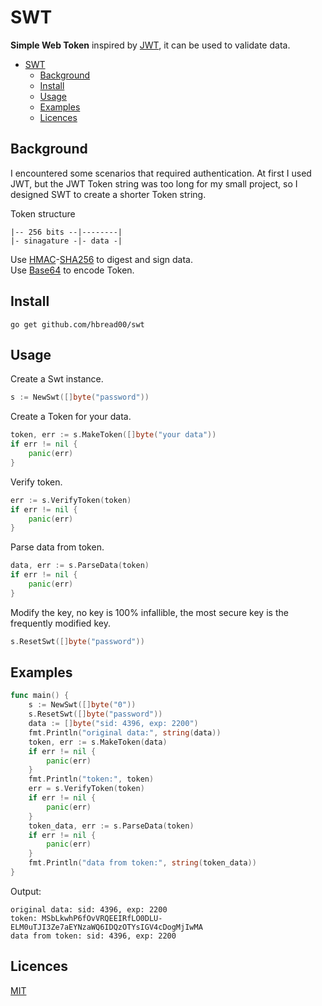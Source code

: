 # SWT
**Simple Web Token** inspired by [JWT](https://jwt.io/introduction), it can be used to validate data. 

- [SWT](#swt)
	- [Background](#background)
	- [Install](#install)
	- [Usage](#usage)
	- [Examples](#examples)
	- [Licences](#licences)
## Background
I encountered some scenarios that required authentication. At first I used JWT, but the JWT Token string was too long for my small project, so I designed SWT to create a shorter Token string. 

Token structure
```
|-- 256 bits --|--------|
|- sinagature -|- data -|
```
Use [HMAC](https://pkg.go.dev/crypto/hmac)-[SHA256](https://pkg.go.dev/crypto/sha256) to digest and sign data.  
Use [Base64](https://pkg.go.dev/encoding/base64) to encode Token. 
## Install
```
go get github.com/hbread00/swt
```
## Usage
Create a Swt instance. 
```go
s := NewSwt([]byte("password"))
```
Create a Token for your data. 
```go
token, err := s.MakeToken([]byte("your data"))
if err != nil {
	panic(err)
}
```
Verify token. 
```go
err := s.VerifyToken(token)
if err != nil {
	panic(err)
}
```
Parse data from token. 
```go
data, err := s.ParseData(token)
if err != nil {
	panic(err)
}
```
Modify the key, no key is 100% infallible, the most secure key is the frequently modified key. 
```go
s.ResetSwt([]byte("password"))
```
## Examples
```go
func main() {
	s := NewSwt([]byte("0"))
	s.ResetSwt([]byte("password"))
	data := []byte("sid: 4396, exp: 2200")
	fmt.Println("original data:", string(data))
	token, err := s.MakeToken(data)
	if err != nil {
		panic(err)
	}
	fmt.Println("token:", token)
	err = s.VerifyToken(token)
	if err != nil {
		panic(err)
	}
	token_data, err := s.ParseData(token)
	if err != nil {
		panic(err)
	}
	fmt.Println("data from token:", string(token_data))
}
```
Output:
```
original data: sid: 4396, exp: 2200
token: MSbLkwhP6fOvVRQEEIRfLO0DLU-ELM0uTJI3Ze7aEYNzaWQ6IDQzOTYsIGV4cDogMjIwMA
data from token: sid: 4396, exp: 2200
```
## Licences
[MIT](LICENSE)

